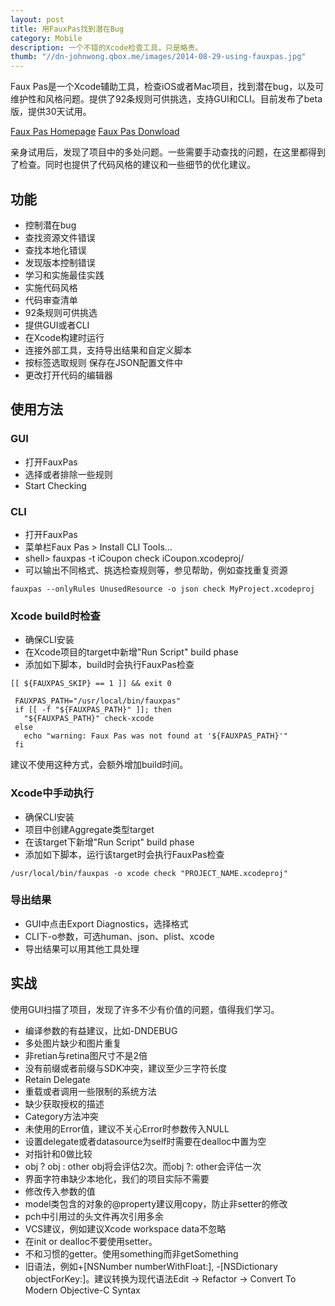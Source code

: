 ```yaml
---
layout: post
title: 用FauxPas找到潜在Bug
category: Mobile
description: 一个不错的Xcode检查工具，只是略贵。
thumb: "//dn-johnwong.qbox.me/images/2014-08-29-using-fauxpas.jpg"
---
```

Faux Pas是一个Xcode辅助工具，检查iOS或者Mac项目，找到潜在bug，以及可维护性和风格问题。提供了92条规则可供挑选，支持GUI和CLI。目前发布了beta版，提供30天试用。

[Faux Pas Homepage](http://fauxpasapp.com/)
[Faux Pas Donwload](http://fauxpasapp.com/try/)

亲身试用后，发现了项目中的多处问题。一些需要手动查找的问题，在这里都得到了检查。同时也提供了代码风格的建议和一些细节的优化建议。

## 功能

 - 控制潜在bug
 - 查找资源文件错误
 - 查找本地化错误
 - 发现版本控制错误
 - 学习和实施最佳实践
 - 实施代码风格
 - 代码审查清单
 - 92条规则可供挑选
 - 提供GUI或者CLI
 - 在Xcode构建时运行
 - 连接外部工具，支持导出结果和自定义脚本
 - 按标签选取规则 保存在JSON配置文件中
 - 更改打开代码的编辑器

## 使用方法

### GUI

 - 打开FauxPas
 - 选择或者排除一些规则
 - Start Checking
    
### CLI

 - 打开FauxPas
 - 菜单栏Faux Pas > Install CLI Tools…
 - shell> fauxpas -t iCoupon check iCoupon.xcodeproj/
 - 可以输出不同格式、挑选检查规则等，参见帮助，例如查找重复资源

 ```
 fauxpas --onlyRules UnusedResource -o json check MyProject.xcodeproj
 ```
 
### Xcode build时检查

 - 确保CLI安装
 - 在Xcode项目的target中新增"Run Script" build phase
 - 添加如下脚本，build时会执行FauxPas检查
  
```
[[ ${FAUXPAS_SKIP} == 1 ]] && exit 0

 FAUXPAS_PATH="/usr/local/bin/fauxpas"
 if [[ -f "${FAUXPAS_PATH}" ]]; then
   "${FAUXPAS_PATH}" check-xcode
 else
   echo "warning: Faux Pas was not found at '${FAUXPAS_PATH}'"
 fi
```
建议不使用这种方式，会额外增加build时间。

### Xcode中手动执行

 - 确保CLI安装
 - 项目中创建Aggregate类型target
 - 在该target下新增"Run Script" build phase
 - 添加如下脚本，运行该target时会执行FauxPas检查
 
 ```
 /usr/local/bin/fauxpas -o xcode check "PROJECT_NAME.xcodeproj"
 ```
 
### 导出结果

 - GUI中点击Export Diagnostics，选择格式
 - CLI下-o参数，可选human、json、plist、xcode
 - 导出结果可以用其他工具处理

## 实战

使用GUI扫描了项目，发现了许多不少有价值的问题，值得我们学习。

 - 编译参数的有益建议，比如-DNDEBUG
 - 多处图片缺少和图片重复
 - 非retian与retina图尺寸不是2倍
 - 没有前缀或者前缀与SDK冲突，建议至少三字符长度
 - Retain Delegate
 - 重载或者调用一些限制的系统方法
 - 缺少获取授权的描述
 - Category方法冲突
 - 未使用的Error值，建议不关心Error时参数传入NULL
 - 设置delegate或者datasource为self时需要在dealloc中置为空
 - 对指针和0做比较
 - obj ? obj : other obj将会评估2次。而obj ?: other会评估一次
 - 界面字符串缺少本地化，我们的项目实际不需要
 - 修改传入参数的值
 - model类包含的对象的@property建议用copy，防止非setter的修改
 - pch中引用过的头文件再次引用多余
 - VCS建议，例如建议Xcode workspace data不忽略
 - 在init or dealloc不要使用setter。
 - 不和习惯的getter。使用something而非getSomething
 - 旧语法，例如+[NSNumber numberWithFloat:], -[NSDictionary objectForKey:]。建议转换为现代语法Edit → Refactor → Convert To Modern Objective-C Syntax